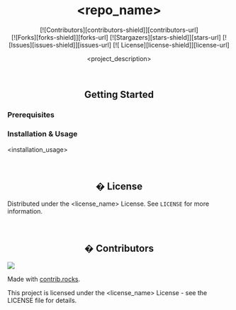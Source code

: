 <div align="center">

# <repo_name>

<p align="center">
  <strong><project_tagline></strong>
</p>

<p align="center">
  [![Contributors][contributors-shield]][contributors-url]
  <br>
  [![Forks][forks-shield]][forks-url]
  [![Stargazers][stars-shield]][stars-url]
  [![Issues][issues-shield]][issues-url]
  [![<license_name> License][license-shield]][license-url]
</p>

</div>

<div align="center" style="max-width: 80%; margin: 0 auto;">

<project_description>

</div>

<div align="center">

</br>

## Getting Started

</div>

### Prerequisites

<prerequisites>

### Installation & Usage

<installation_usage>

<div align="center">

</br>

## � License

</div>

Distributed under the <license_name> License. See `LICENSE` for more information.

</br>

<div align="center">

## � Contributors

</div>

<a href="https://github.com/<github_username>/<repo_name>/graphs/contributors">
  <img src="https://contrib.rocks/image?repo=<github_username>/<repo_name>" />
</a>

Made with [contrib.rocks](https://contrib.rocks).

<!-- MARKDOWN LINKS & IMAGES -->
<!-- https://www.markdownguide.org/basic-syntax/#reference-style-links -->
[contributors-shield]: https://img.shields.io/github/contributors/<github_username>/<repo_name>.svg?style=for-the-badge
[contributors-url]: https://github.com/<github_username>/<repo_name>/graphs/contributors
[forks-shield]: https://img.shields.io/github/forks/<github_username>/<repo_name>.svg?style=for-the-badge
[forks-url]: https://github.com/<github_username>/<repo_name>/network/members
[stars-shield]: https://img.shields.io/github/stars/<github_username>/<repo_name>.svg?style=for-the-badge
[stars-url]: https://github.com/<github_username>/<repo_name>/stargazers
[issues-shield]: https://img.shields.io/github/issues/<github_username>/<repo_name>.svg?style=for-the-badge
[issues-url]: https://github.com/<github_username>/<repo_name>/issues
[license-shield]: https://img.shields.io/github/license/<github_username>/<repo_name>.svg?style=for-the-badge
[license-url]: https://github.com/<github_username>/<repo_name>/blob/main/LICENSE

This project is licensed under the <license_name> License - see the LICENSE file for details.
